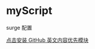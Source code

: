 # myScript
surge 配置

[点击安装 GitHub 英文内容优先模块](surge:///install-module?url=https%3A%2F%2Fraw.githubusercontent.com%2Faxinhouzilaoyue%2FmyScript%2Fmain%2Fsurge%2FModule%2Fgithub_429.sgmodule)

